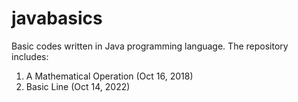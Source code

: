 # javabasics

Basic codes written in Java programming language. The repository includes:

1. A Mathematical Operation (Oct 16, 2018)
2. Basic Line (Oct 14, 2022)
